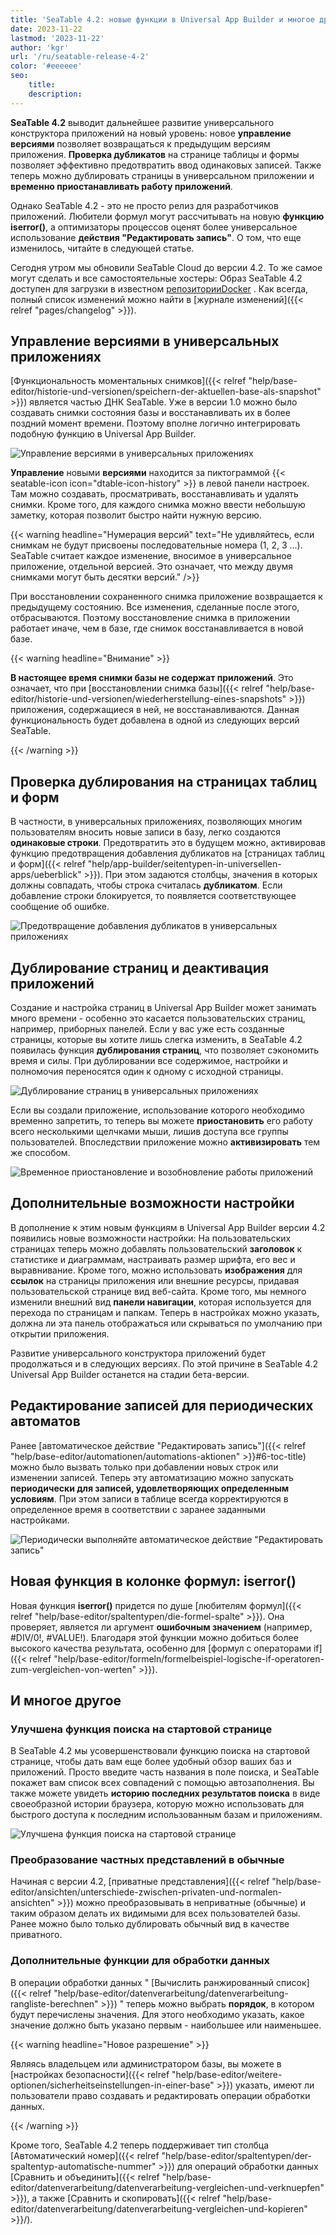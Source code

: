 ```yaml
---
title: 'SeaTable 4.2: новые функции в Universal App Builder и многое другое'
date: 2023-11-22
lastmod: '2023-11-22'
author: 'kgr'
url: '/ru/seatable-release-4-2'
color: '#eeeeee'
seo:
    title:
    description:
---
```


**SeaTable 4.2** выводит дальнейшее развитие универсального конструктора приложений на новый уровень: новое **управление версиями** позволяет возвращаться к предыдущим версиям приложения. **Проверка дубликатов** на странице таблицы и формы позволяет эффективно предотвратить ввод одинаковых записей. Также теперь можно дублировать страницы в универсальном приложении и **временно приостанавливать работу приложений**.

Однако SeaTable 4.2 - это не просто релиз для разработчиков приложений. Любители формул могут рассчитывать на новую **функцию iserror()**, а оптимизаторы процессов оценят более универсальное использование **действия "Редактировать запись"**. О том, что еще изменилось, читайте в следующей статье.

Сегодня утром мы обновили SeaTable Cloud до версии 4.2. То же самое могут сделать и все самостоятельные хостеры: Образ SeaTable 4.2 доступен для загрузки в известном [репозиторииDocker](https://hub.docker.com/r/seatable/seatable-enterprise) . Как всегда, полный список изменений можно найти в [журнале изменений]({{< relref "pages/changelog" >}}).

## Управление версиями в универсальных приложениях

[Функциональность моментальных снимков]({{< relref "help/base-editor/historie-und-versionen/speichern-der-aktuellen-base-als-snapshot" >}}) является частью ДНК SeaTable. Уже в версии 1.0 можно было создавать снимки состояния базы и восстанавливать их в более поздний момент времени. Поэтому вполне логично интегрировать подобную функцию в Universal App Builder.

![Управление версиями в универсальных приложениях](Version-management-in-Universal-Apps.gif)

**Управление** новыми **версиями** находится за пиктограммой {{< seatable-icon icon="dtable-icon-history" >}} в левой панели настроек. Там можно создавать, просматривать, восстанавливать и удалять снимки. Кроме того, для каждого снимка можно ввести небольшую заметку, которая позволит быстро найти нужную версию.

{{< warning headline="Нумерация версий" text="Не удивляйтесь, если снимкам не будут присвоены последовательные номера (1, 2, 3 ...). SeaTable считает каждое изменение, вносимое в универсальное приложение, отдельной версией. Это означает, что между двумя снимками могут быть десятки версий." />}}

При восстановлении сохраненного снимка приложение возвращается к предыдущему состоянию. Все изменения, сделанные после этого, отбрасываются. Поэтому восстановление снимка в приложении работает иначе, чем в базе, где снимок восстанавливается в новой базе.

{{< warning headline="Внимание" >}}

**В настоящее время снимки базы не содержат приложений**. Это означает, что при [восстановлении снимка базы]({{< relref "help/base-editor/historie-und-versionen/wiederherstellung-eines-snapshots" >}}) приложения, содержащиеся в ней, не восстанавливаются. Данная функциональность будет добавлена в одной из следующих версий SeaTable.

{{< /warning >}}

## Проверка дублирования на страницах таблиц и форм

В частности, в универсальных приложениях, позволяющих многим пользователям вносить новые записи в базу, легко создаются **одинаковые строки**. Предотвратить это в будущем можно, активировав функцию предотвращения добавления дубликатов на [страницах таблиц и форм]({{< relref "help/app-builder/seitentypen-in-universellen-apps/ueberblick" >}}). При этом задаются столбцы, значения в которых должны совпадать, чтобы строка считалась **дубликатом**. Если добавление строки блокируется, то появляется соответствующее сообщение об ошибке.

![Предотвращение добавления дубликатов в универсальных приложениях](Prevent-adding-duplicate-records-in-Universal-Apps.gif)

## Дублирование страниц и деактивация приложений

Создание и настройка страниц в Universal App Builder может занимать много времени - особенно это касается пользовательских страниц, например, приборных панелей. Если у вас уже есть созданные страницы, которые вы хотите лишь слегка изменить, в SeaTable 4.2 появилась функция **дублирования страниц**, что позволяет сэкономить время и силы. При дублировании все содержимое, настройки и полномочия переносятся один к одному с исходной страницы.

![Дублирование страниц в универсальных приложениях](Duplicate-page-in-Universal-Apps.png)

Если вы создали приложение, использование которого необходимо временно запретить, то теперь вы можете **приостановить** его работу всего несколькими щелчками мыши, лишив доступа все группы пользователей. Впоследствии приложение можно **активизировать** тем же способом.

![Временное приостановление и возобновление работы приложений](Suspend-and-activate-apps.gif)

## Дополнительные возможности настройки

В дополнение к этим новым функциям в Universal App Builder версии 4.2 появились новые возможности настройки: На пользовательских страницах теперь можно добавлять пользовательский **заголовок** к статистике и диаграммам, настраивать размер шрифта, его вес и выравнивание. Кроме того, можно использовать **изображения** для **ссылок** на страницы приложения или внешние ресурсы, придавая пользовательской странице вид веб-сайта. Кроме того, мы немного изменили внешний вид **панели навигации**, которая используется для перехода по страницам и папкам. Теперь в настройках можно указать, должна ли эта панель отображаться или скрываться по умолчанию при открытии приложения.

Развитие универсального конструктора приложений будет продолжаться и в следующих версиях. По этой причине в SeaTable 4.2 Universal App Builder останется на стадии бета-версии.

## Редактирование записей для периодических автоматов

Ранее [автоматическое действие "Редактировать запись"]({{< relref "help/base-editor/automationen/automations-aktionen" >}}#6-toc-title) можно было вызвать только при добавлении новых строк или изменении записей. Теперь эту автоматизацию можно запускать **периодически для записей, удовлетворяющих определенным условиям**. При этом записи в таблице всегда корректируются в определенное время в соответствии с заранее заданными настройками.

![Периодически выполняйте автоматическое действие "Редактировать запись"](Run-automated-action-Modify-record-periodically-.png)

## Новая функция в колонке формул: iserror()

Новая функция **iserror()** придется по душе [любителям формул]({{< relref "help/base-editor/spaltentypen/die-formel-spalte" >}}). Она проверяет, является ли аргумент **ошибочным значением** (например, #DIV/0!, #VALUE!). Благодаря этой функции можно добиться более высокого качества результата, особенно для [формул с операторами if]({{< relref "help/base-editor/formeln/formelbeispiel-logische-if-operatoren-zum-vergleichen-von-werten" >}}).

## И многое другое

### Улучшена функция поиска на стартовой странице

В SeaTable 4.2 мы усовершенствовали функцию поиска на стартовой странице, чтобы дать вам еще более удобный обзор ваших баз и приложений. Просто введите часть названия в поле поиска, и SeaTable покажет вам список всех совпадений с помощью автозаполнения. Вы также можете увидеть **историю последних результатов поиска** в виде своеобразной истории браузера, которую можно использовать для быстрого доступа к последним использованным базам и приложениям.

![Улучшена функция поиска на стартовой странице](Screenshot-2023-11-20-133326.png)

### Преобразование частных представлений в обычные

Начиная с версии 4.2, [приватные представления]({{< relref "help/base-editor/ansichten/unterschiede-zwischen-privaten-und-normalen-ansichten" >}}) можно преобразовывать в неприватные (обычные) и таким образом делать их видимыми для всех пользователей базы. Ранее можно было только дублировать обычный вид в качестве приватного.

### Дополнительные функции для обработки данных

В операции обработки данных " [Вычислить ранжированный список]({{< relref "help/base-editor/datenverarbeitung/datenverarbeitung-rangliste-berechnen" >}}) " теперь можно выбрать **порядок**, в котором будут перечислены значения. Для этого необходимо указать, какое значение должно быть указано первым - наибольшее или наименьшее.

{{< warning headline="Новое разрешение" >}}

Являясь владельцем или администратором базы, вы можете в [настройках безопасности]({{< relref "help/base-editor/weitere-optionen/sicherheitseinstellungen-in-einer-base" >}}) указать, имеют ли пользователи право создавать и редактировать операции обработки данных.

{{< /warning >}}

Кроме того, SeaTable 4.2 теперь поддерживает тип столбца [Автоматический номер]({{< relref "help/base-editor/spaltentypen/der-spaltentyp-automatische-nummer" >}}) для операций обработки данных [Сравнить и объединить]({{< relref "help/base-editor/datenverarbeitung/datenverarbeitung-vergleichen-und-verknuepfen" >}}), а также [Сравнить и скопировать]({{< relref "help/base-editor/datenverarbeitung/datenverarbeitung-vergleichen-und-kopieren" >}}/).
